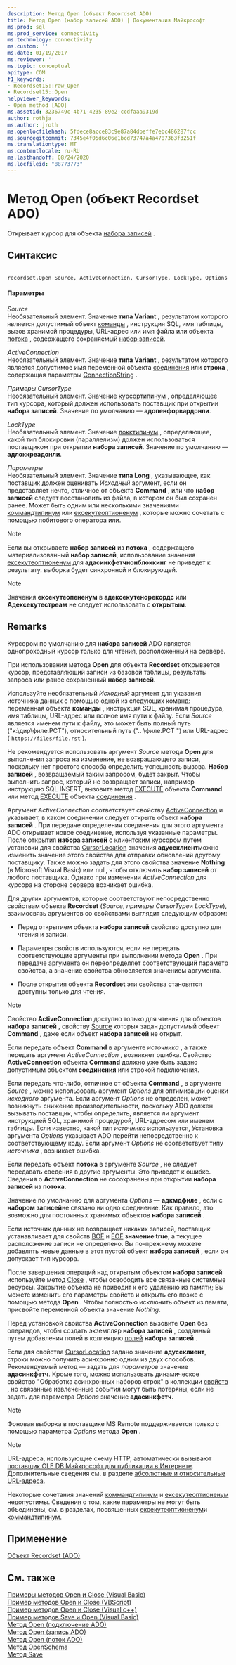```yaml
---
description: Метод Open (объект Recordset ADO)
title: Метод Open (набор записей ADO) | Документация Майкрософт
ms.prod: sql
ms.prod_service: connectivity
ms.technology: connectivity
ms.custom: ''
ms.date: 01/19/2017
ms.reviewer: ''
ms.topic: conceptual
apitype: COM
f1_keywords:
- Recordset15::raw_Open
- Recordset15::Open
helpviewer_keywords:
- Open method [ADO]
ms.assetid: 3236749c-4b71-4235-89e2-ccdfaaa9319d
author: rothja
ms.author: jroth
ms.openlocfilehash: 5fdece8acce83c9e87a84dbeffe7ebc486287fcc
ms.sourcegitcommit: 7345e4f05d6c06e1bcd73747a4a47873b3f3251f
ms.translationtype: MT
ms.contentlocale: ru-RU
ms.lasthandoff: 08/24/2020
ms.locfileid: "88773773"
---
```

# <a name="open-method-ado-recordset"></a>Метод Open (объект Recordset ADO)
Открывает курсор для объекта [набора записей](./recordset-object-ado.md) .  
  
## <a name="syntax"></a>Синтаксис  
  
```  
  
recordset.Open Source, ActiveConnection, CursorType, LockType, Options  
```  
  
#### <a name="parameters"></a>Параметры  
 *Source*  
 Необязательный элемент. Значение **типа Variant** , результатом которого является допустимый объект [команды](./command-object-ado.md) , инструкция SQL, имя таблицы, вызов хранимой процедуры, URL-адрес или имя файла или объекта [потока](./stream-object-ado.md) , содержащего сохраняемый [набор записей](./recordset-object-ado.md).  
  
 *ActiveConnection*  
 Необязательный элемент. Значение **типа Variant** , результатом которого является допустимое имя переменной объекта [соединения](./connection-object-ado.md) или **строка** , содержащая параметры [ConnectionString](./connectionstring-property-ado.md) .  
  
 *Примеры CursorType*  
 Необязательный элемент. Значение [курсортипинум](./cursortypeenum.md) , определяющее тип курсора, который должен использовать поставщик при открытии **набора записей**. Значение по умолчанию — **адопенфорвардонли**.  
  
 *LockType*  
 Необязательный элемент. Значение [локктипинум](./locktypeenum.md) , определяющее, какой тип блокировки (параллелизм) должен использоваться поставщиком при открытии **набора записей**. Значение по умолчанию — **адлоккреадонли**.  
  
 *Параметры*  
 Необязательный элемент. Значение **типа Long** , указывающее, как поставщик должен оценивать *Исходный* аргумент, если он представляет нечто, отличное от объекта **Command** , или что **набор записей** следует восстановить из файла, в котором он был сохранен ранее. Может быть одним или несколькими значениями [коммандтипинум](./commandtypeenum.md) или [ексекутеоптионенум](./executeoptionenum.md) , которые можно сочетать с помощью побитового оператора или.  
  
> [!NOTE]
>  Если вы открываете **набор записей** из **потока** , содержащего материализованный **набор записей**, использование значения [ексекутеоптионенум](./executeoptionenum.md) для **адасинкфетчнонблоккинг** не приведет к результату. выборка будет синхронной и блокирующей.  
  
> [!NOTE]
>  Значения **ексекутеопененум** в **адексекутенорекордс** или **Адексекутестреам** не следует использовать с **открытым**.  
  
## <a name="remarks"></a>Remarks  
 Курсором по умолчанию для **набора записей** ADO является однопроходный курсор только для чтения, расположенный на сервере.  
  
 При использовании метода **Open** для объекта **Recordset** открывается курсор, представляющий записи из базовой таблицы, результаты запроса или ранее сохраненный **набор записей**.  
  
 Используйте необязательный *Исходный* аргумент для указания источника данных с помощью одной из следующих команд: переменная объекта **команды** , инструкция SQL, хранимая процедура, имя таблицы, URL-адрес или полное имя пути к файлу. Если *Source* является именем пути к файлу, это может быть полный путь ("к:\дир\филе.РСТ"), относительный путь (".. \филе.РСТ ") или URL-адрес ( `https://files/file.rst` ).  
  
 Не рекомендуется использовать аргумент *Source* метода **Open** для выполнения запроса на изменение, не возвращающего записи, поскольку нет простого способа определить успешность вызова. **Набор записей** , возвращаемый таким запросом, будет закрыт. Чтобы выполнить запрос, который не возвращает записи, например инструкцию SQL INSERT, вызовите метод [EXECUTE](./execute-method-ado-command.md) объекта **Command** или метод [EXECUTE](./execute-method-ado-connection.md) объекта [соединения](./connection-object-ado.md) .  
  
 Аргумент *ActiveConnection* соответствует свойству [ActiveConnection](./activeconnection-property-ado.md) и указывает, в каком соединении следует открыть объект **набора записей** . При передаче определения соединения для этого аргумента ADO открывает новое соединение, используя указанные параметры. После открытия **набора записей** с клиентским курсором путем установки для свойства [CursorLocation](./cursorlocation-property-ado.md) значения **адусеклиент**можно изменить значение этого свойства для отправки обновлений другому поставщику. Также можно задать для этого свойства значение **Nothing** (в Microsoft Visual Basic) или null, чтобы отключить **набор записей** от любого поставщика. Однако при изменении *ActiveConnection* для курсора на стороне сервера возникает ошибка.  
  
 Для других аргументов, которые соответствуют непосредственно свойствам объекта **Recordset** (*Source*, *примеры CursorType*и *LockType*), взаимосвязь аргументов со свойствами выглядит следующим образом:  
  
-   Перед открытием объекта **набора записей** свойство доступно для чтения и записи.  
  
-   Параметры свойств используются, если не передать соответствующие аргументы при выполнении метода **Open** . При передаче аргумента он переопределяет соответствующий параметр свойства, а значение свойства обновляется значением аргумента.  
  
-   После открытия объекта **Recordset** эти свойства становятся доступны только для чтения.  
  
> [!NOTE]
>  Свойство **ActiveConnection** доступно только для чтения для объектов **набора записей** , свойству [Source](./source-property-ado-recordset.md) которых задан допустимый объект **Command** , даже если объект **набора записей** не открыт.  
  
 Если передать объект **Command** в аргументе *источника* , а также передать аргумент *ActiveConnection* , возникнет ошибка. Свойство **ActiveConnection** объекта **Command** должно уже быть задано допустимым объектом **соединения** или строкой подключения.  
  
 Если передать что-либо, отличное от объекта **Command** , в аргументе *Source* , можно использовать аргумент *Options* для оптимизации оценки *исходного* аргумента. Если аргумент *Options* не определен, может возникнуть снижение производительности, поскольку ADO должен вызывать поставщик, чтобы определить, является ли аргумент инструкцией SQL, хранимой процедурой, URL-адресом или именем таблицы. Если известно, какой тип *источника* используется, Установка аргумента *Options* указывает ADO перейти непосредственно к соответствующему коду. Если аргумент *Options* не соответствует типу *источника* , возникает ошибка.  
  
 Если передать объект **потока** в аргументе *Source* , не следует передавать сведения в другие аргументы. Это приведет к ошибке. Сведения о **ActiveConnection** не сосохранены при открытии **набора записей** из **потока**.  
  
 Значение по умолчанию для аргумента *Options* — **адкмдфиле** , если с **набором записей**не связано ни одно соединение. Как правило, это возможно для постоянных хранимых объектов **набора записей** .  
  
 Если источник данных не возвращает никаких записей, поставщик устанавливает для свойств [BOF](./bof-eof-properties-ado.md) и [EOF](./bof-eof-properties-ado.md) **значение true**, а текущее расположение записи не определено. Вы по-прежнему можете добавлять новые данные в этот пустой объект **набора записей** , если он допускает тип курсора.  
  
 После завершения операций над открытым объектом **набора записей** используйте метод [Close](./close-method-ado.md) , чтобы освободить все связанные системные ресурсы. Закрытие объекта не приводит к его удалению из памяти; Вы можете изменить его параметры свойств и открыть его позже с помощью метода **Open** . Чтобы полностью исключить объект из памяти, присвойте переменной объекта значение *Nothing*.  
  
 Перед установкой свойства **ActiveConnection** вызовите **Open** без операндов, чтобы создать экземпляр **набора записей** , созданный путем добавления полей в коллекцию [полей](./fields-collection-ado.md) **набора записей** .  
  
 Если для свойства [CursorLocation](./cursorlocation-property-ado.md) задано значение **адусеклиент**, строки можно получить асинхронно одним из двух способов. Рекомендуемый метод — задать для *параметров* значение **адасинкфетч**. Кроме того, можно использовать динамическое свойство "Обработка асинхронных наборов строк" в коллекции [свойств](./properties-collection-ado.md) , но связанные извлеченные события могут быть потеряны, если не задать для параметра *Options* значение **адасинкфетч**.  
  
> [!NOTE]
>  Фоновая выборка в поставщике MS Remote поддерживается только с помощью параметра *Options* метода **Open** .  
  
> [!NOTE]
>  URL-адреса, использующие схему HTTP, автоматически вызывают [поставщик OLE DB Майкрософт для публикации в Интернете](../../guide/appendixes/microsoft-ole-db-provider-for-internet-publishing.md). Дополнительные сведения см. в разделе [абсолютные и относительные URL-адреса](../../guide/data/absolute-and-relative-urls.md).  
  
 Некоторые сочетания значений [коммандтипинум](./commandtypeenum.md) и [ексекутеоптионенум](./executeoptionenum.md) недопустимы. Сведения о том, какие параметры не могут быть объединены, см. в разделах, посвященных [ексекутеоптионенум](./executeoptionenum.md)и [коммандтипинум](./commandtypeenum.md).  
  
## <a name="applies-to"></a>Применение  
 [Объект Recordset (ADO)](./recordset-object-ado.md)  
  
## <a name="see-also"></a>См. также  
 [Примеры методов Open и Close (Visual Basic)](./open-and-close-methods-example-vb.md)   
 [Пример методов Open и Close (VBScript)](./open-and-close-methods-example-vbscript.md)   
 [Пример методов Open и Close (Visual c++)](./open-and-close-methods-example-vc.md)   
 [Пример методов Save и Open (Visual Basic)](./save-and-open-methods-example-vb.md)   
 [Метод Open (подключение ADO)](./open-method-ado-connection.md)   
 [Метод Open (запись ADO)](./open-method-ado-record.md)   
 [Метод Open (поток ADO)](./open-method-ado-stream.md)   
 [Метод OpenSchema](./openschema-method.md)   
 [Метод Save](./save-method.md)